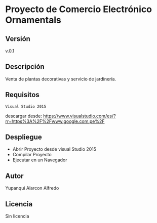 # Proyecto de Comercio Electrónico Ornamentals

## Versión
v.0.1

## Descripción
Venta de plantas decorativas y servicio de jardinería.

## Requisitos
```
Visual Studio 2015
```
descargar desde: https://www.visualstudio.com/es/?rr=https%3A%2F%2Fwww.google.com.pe%2F

## Despliegue
* Abrir Proyecto desde visual Studio 2015
* Compilar Proyecto
* Ejecutar en un Navegador

## Autor
Yupanqui Alarcon Alfredo

## Licencia
Sin licencia
